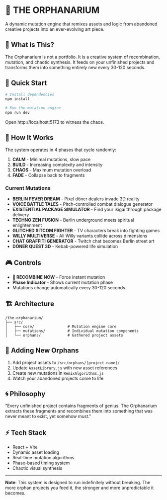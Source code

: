 # 🧬 THE ORPHANARIUM

A dynamic mutation engine that remixes assets and logic from abandoned creative projects into an ever-evolving art piece.

## 🎨 What is This?

The Orphanarium is not a portfolio. It is a creative system of recombination, mutation, and chaotic synthesis. It feeds on your unfinished projects and transforms them into something entirely new every 30-120 seconds.

## 🚀 Quick Start

```bash
# Install dependencies
npm install

# Run the mutation engine
npm run dev
```

Open http://localhost:5173 to witness the chaos.

## 🔄 How It Works

The system operates in 4 phases that cycle randomly:

1. **CALM** - Minimal mutations, slow pace
2. **BUILD** - Increasing complexity and intensity 
3. **CHAOS** - Maximum mutation overload
4. **FADE** - Collapse back to fragments

### Current Mutations

- **BERLIN FEVER DREAM** - Pixel döner dealers invade 3D reality
- **VOICE BATTLE TALES** - Pitch-controlled combat dialogue generator
- **EXISTENTIAL PACKAGE SIMULATOR** - Find your ikigai through package delivery
- **TECHNO ZEN FUSION** - Berlin underground meets spiritual enlightenment
- **GLITCHED SITCOM FIGHTER** - TV characters break into fighting games
- **WILLY MULTIVERSE** - All Willy variants collide across dimensions
- **CHAT GRAFFITI GENERATOR** - Twitch chat becomes Berlin street art
- **DÖNER QUEST 3D** - Kebab-powered life simulation

## 🎮 Controls

- **🧬 RECOMBINE NOW** - Force instant mutation
- **Phase Indicator** - Shows current mutation phase
- Mutations change automatically every 30-120 seconds

## 🏗️ Architecture

```
/the-orphanarium/
├── src/
│   ├── core/               # Mutation engine core
│   ├── mutations/          # Individual mutation components
│   └── orphans/            # Gathered project assets
```

## 🎯 Adding New Orphans

1. Add project assets to `/src/orphans/[project-name]/`
2. Update `AssetLibrary.js` with new asset references
3. Create new mutations in `RemixAlgorithms.js`
4. Watch your abandoned projects come to life

## 🌀 Philosophy

"Every unfinished project contains fragments of genius. The Orphanarium extracts these fragments and recombines them into something that was never meant to exist, yet somehow must."

## ⚡ Tech Stack

- React + Vite
- Dynamic asset loading
- Real-time mutation algorithms
- Phase-based timing system
- Chaotic visual synthesis

---

**Note**: This system is designed to run indefinitely without breaking. The more orphan projects you feed it, the stronger and more unpredictable it becomes.